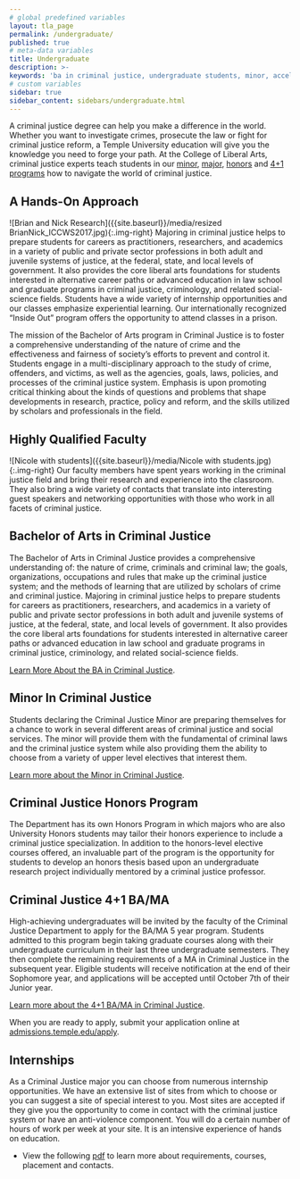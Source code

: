 ```yaml
---
# global predefined variables
layout: tla_page
permalink: /undergraduate/
published: true
# meta-data variables
title: Undergraduate
description: >-
keywords: 'ba in criminal justice, undergraduate students, minor, accelerated degree, honors program'
# custom variables
sidebar: true
sidebar_content: sidebars/undergraduate.html    
---
```

A criminal justice degree can help you make a difference in the world. Whether you want to investigate crimes, prosecute the law or fight for criminal justice reform, a Temple University education will give you the knowledge you need to forge your path. At the College of Liberal Arts, criminal justice experts teach students in our [minor](#minor-in-criminal-justice), [major](#bachelor-of-arts-in-criminal-justice), [honors](#criminal-justice-honors-program) and [4+1 programs](#criminal-justice-4-1-ba-ma) how to navigate the world of criminal justice.

## A Hands-On Approach
![Brian and Nick Research]({{site.baseurl}}/media/resized BrianNick_ICCWS2017.jpg){:.img-right}
Majoring in criminal justice helps to prepare students for careers as practitioners, researchers, and academics in a variety of public and private sector professions in both adult and juvenile systems of justice, at the federal, state, and local levels of government. It also provides the core liberal arts foundations for students interested in alternative career paths or advanced education in law school and graduate programs in criminal justice, criminology, and related social-science fields. Students have a wide variety of internship opportunities and our classes emphasize experiential learning. Our internationally recognized “Inside Out” program offers the opportunity to attend classes in a prison.

The mission of the Bachelor of Arts program in Criminal Justice is to foster a comprehensive understanding of the nature of crime and the effectiveness and fairness of society’s efforts to prevent and control it. Students engage in a multi-disciplinary approach to the study of crime, offenders, and victims, as well as the agencies, goals, laws, policies, and processes of the criminal justice system. Emphasis is upon promoting critical thinking about the kinds of questions and problems that shape developments in research, practice, policy and reform, and the skills utilized by scholars and professionals in the field.

## Highly Qualified Faculty
![Nicole with students]({{site.baseurl}}/media/Nicole with students.jpg){:.img-right}
Our faculty members have spent years working in the criminal justice field and bring their research and experience
into the classroom. They also bring a wide variety of contacts that translate into interesting guest speakers and networking opportunities with those who work in all facets of criminal justice.

## Bachelor of Arts in Criminal Justice
The Bachelor of Arts in Criminal Justice provides a comprehensive understanding of: the nature of crime, criminals and criminal law; the goals, organizations, occupations and rules that make up the criminal justice system; and the methods of learning that are utilized by scholars of crime and criminal justice. Majoring in criminal justice helps to prepare students for careers as practitioners, researchers, and academics in a variety of public and private sector professions in both adult and juvenile systems of justice, at the federal, state, and local levels of government. It also provides the core liberal arts foundations for students interested in alternative career paths or advanced education in law school and graduate programs in criminal justice, criminology, and related social-science fields.

[Learn More About the BA in Criminal Justice](http://bulletin.temple.edu/undergraduate/liberal-arts/criminal-justice/ba-criminal-justice/).

## Minor In Criminal Justice
Students declaring the Criminal Justice Minor are preparing themselves for a chance to work in several different areas of criminal justice and social services. The minor will provide them with the fundamental of criminal laws and the criminal justice system while also providing them the ability to choose from a variety of upper level electives that interest them.

[Learn more about the Minor in Criminal Justice](http://bulletin.temple.edu/undergraduate/liberal-arts/criminal-justice/minor-criminal-justice/).

## Criminal Justice Honors Program
The Department has its own Honors Program in which majors who are also University Honors students may tailor their honors experience to include a criminal justice specialization. In addition to the honors-level elective courses offered, an invaluable part of the program is the opportunity for students to develop an honors thesis based upon an undergraduate research project individually mentored by a criminal justice professor.

## Criminal Justice 4+1 BA/MA
High-achieving undergraduates will be invited by the faculty of the Criminal Justice Department to apply for the BA/MA 5 year program. Students admitted to this program begin taking graduate courses along with their undergraduate curriculum in their last three undergraduate semesters. They then complete the remaining requirements of a MA in Criminal Justice in the subsequent year. Eligible students will receive notification at the end of their Sophomore year, and applications will be accepted until October 7th of their Junior year.

[Learn more about the 4+1 BA/MA in Criminal Justice](http://bulletin.temple.edu/undergraduate/liberal-arts/criminal-justice/).

When you are ready to apply, submit your application online at [admissions.temple.edu/apply](admissions.temple.edu/apply).

## Internships
As a Criminal Justice major you can choose from numerous internship opportunities. We have an extensive list of sites from which to choose or you can suggest a site of special interest to you. Most sites are accepted if they give you the opportunity to come in contact with the criminal justice system or have an anti-violence component. You will do a certain number of hours of work per week at your site. It is an intensive experience of hands on education.
- View the following [pdf](https://liberalarts.temple.edu/sites/liberalarts/files/Criminal%20Justice%20Undergraduate%20Internships.pdf) to learn more about requirements, courses, placement and contacts.
